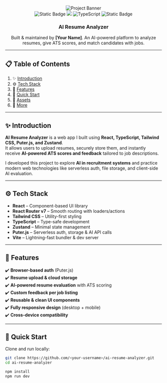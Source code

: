 <div align="center">
  <br />
    <img src="public/readme/hero.webp" alt="Project Banner">
  <br />

  <div>
    <img alt="Static Badge" src="https://img.shields.io/badge/React-4c84f3?style=for-the-badge&logo=react&logoColor=white">
    <img src="https://img.shields.io/badge/-Tailwind-38B2AC?style=for-the-badge&logo=tailwind-css&logoColor=white" />
    <img src="https://img.shields.io/badge/-TypeScript-black?style=for-the-badge&logoColor=white&logo=typescript&color=3178C6" alt="TypeScript" />
    <img alt="Static Badge" src="https://img.shields.io/badge/Puter.js-181758?style=for-the-badge&logoColor=white">
  </div>

  <h3 align="center">AI Resume Analyzer</h3>

   <div align="center">
     Built & maintained by <b>[Your Name]</b>.  
     An AI-powered platform to analyze resumes, give ATS scores, and match candidates with jobs.  
   </div>
</div>

---

## 📋 Table of Contents

1. ✨ [Introduction](#introduction)  
2. ⚙️ [Tech Stack](#tech-stack)  
3. 🔋 [Features](#features)  
4. 🤸 [Quick Start](#quick-start)  
5. 🔗 [Assets](#links)  
6. 🚀 [More](#more)  

---

## ✨ Introduction

**AI Resume Analyzer** is a web app I built using **React, TypeScript, Tailwind CSS, Puter.js, and Zustand**.  
It allows users to upload resumes, securely store them, and instantly receive **AI-powered ATS scores and feedback** tailored to job descriptions.  

I developed this project to explore **AI in recruitment systems** and practice modern web technologies like serverless auth, file storage, and client-side AI evaluation.  

---

## ⚙️ Tech Stack

- **React** – Component-based UI library  
- **React Router v7** – Smooth routing with loaders/actions  
- **Tailwind CSS** – Utility-first styling  
- **TypeScript** – Type-safe development  
- **Zustand** – Minimal state management  
- **Puter.js** – Serverless auth, storage & AI API calls  
- **Vite** – Lightning-fast bundler & dev server  

---

## 🔋 Features

✔️ **Browser-based auth** (Puter.js)  
✔️ **Resume upload & cloud storage**  
✔️ **AI-powered resume evaluation** with ATS scoring  
✔️ **Custom feedback per job listing**  
✔️ **Reusable & clean UI components**  
✔️ **Fully responsive design** (desktop + mobile)  
✔️ **Cross-device compatibility**  

---

## 🤸 Quick Start

Clone and run locally:

```bash
git clone https://github.com/<your-username>/ai-resume-analyzer.git
cd ai-resume-analyzer

npm install
npm run dev
